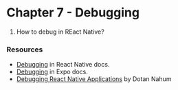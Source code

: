 # Chapter 7 - Debugging

1.  How to debug in REact Native?

### Resources

- [Debugging](https://facebook.github.io/react-native/docs/debugging) in React Native docs.
- [Debugging](https://docs.expo.io/versions/v28.0.0/workflow/debugging) in Expo docs.
- [Debugging React Native Applications](https://medium.com/reactnativeacademy/debugging-react-native-applications-6bff3f28c375) by Dotan Nahum
